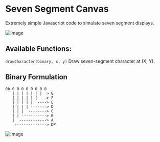 # Seven Segment Canvas

Extremely simple Javascript code to simulate seven segment displays.

![image](https://user-images.githubusercontent.com/57678928/198019962-93a0747d-43fd-447f-9955-f6dac8d2c254.png)


## Available Functions:

`drawCharacter(binary, x, y)` Draw seven-segment character at (X, Y). 

## Binary Formulation
```
0b 0 0 0 0 0 0 0 0
   | | | | | | |  > G
   | | | | | |  --> F
   | | | | |  ----> E
   | | | | -------> D
   | | |  --------> C
   | | -----------> B
   |  ------------> A
    --------------> DP
```

![image](https://user-images.githubusercontent.com/57678928/198020735-ab52f529-1f79-4f49-a85c-6aa16b483dd4.png)
